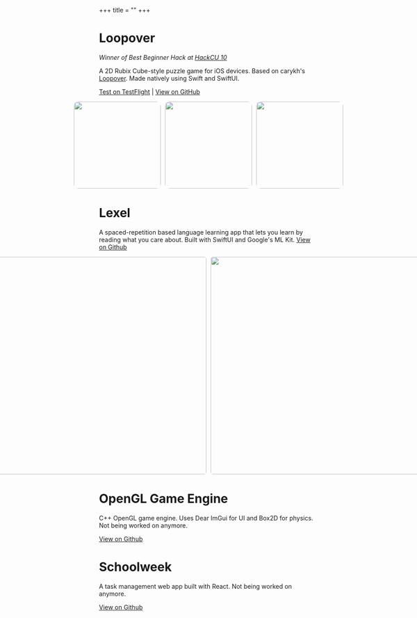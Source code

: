 +++
title = ""
+++


# Loopover
*Winner of Best Beginner Hack at [HackCU 10](https://devpost.com/software/loopover)*

A 2D Rubix Cube-style puzzle game for iOS devices. Based on carykh's [Loopover](https://openprocessing.org/sketch/580366/). Made natively using Swift and SwiftUI.

[Test on TestFlight](https://testflight.apple.com/join/kLgqbCBJ) |
[View on GitHub](https://github.com/typicel/loopover-ios)

<!-- insert image -->
<div style="display: flex; align-items: center; justify-content: center; gap: 10px;">
    <img src="/loopover.jpeg" width="200" style="border-radius: 10px;">
    <img src="/loopover2.PNG" width="200" style="border-radius: 10px;">
    <img src="/loopover3.PNG" width="200" style="border-radius: 10px;">
</div>

# Lexel
A spaced-repetition based language learning app that lets you learn by reading what you care about. Built with SwiftUI and Google's ML Kit.
[View on Github](https://github.com/typicel/Lexel)

<div style="display: flex; align-items: center; justify-content: center; gap: 10px;">
    <img src="/lexel1.jpeg" width="500" style="border-radius: 5px;">
    <img src="/lexel2.jpeg" width="500" style="border-radius: 5px;">
</div>


# OpenGL Game Engine
C++ OpenGL game engine. Uses Dear ImGui for UI and Box2D for physics. Not being worked on anymore.

[View on Github](https://github.com/typicel/opengl-game)


# Schoolweek
A task management web app built with React. Not being worked on anymore.

[View on Github](https://github.com/typicel/schoolweek) 